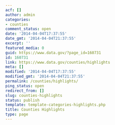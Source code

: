```yaml
---
acf: []
author: admin
categories:
- counties
comment_status: open
date: '2014-04-04T17:37:55'
date_gmt: '2014-04-04T21:37:55'
excerpt: ''
featured_media: 0
guid: https://www.data.gov/?page_id=160731
id: 160731
link: https://www.data.gov/counties/highlights
meta: []
modified: '2014-04-04T17:37:55'
modified_gmt: '2014-04-04T21:37:55'
permalink: /counties/highlights/
ping_status: open
redirect_from: []
slug: counties-highlights
status: publish
template: template-categories-highlights.php
title: Counties Highlights
type: page
---
```


